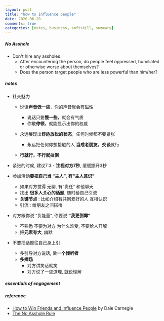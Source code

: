 ```yaml
---
layout: post
title: "how to influence people"
date: 2020-06-20  
comments: true
categories: [notes, business, softskill, summary]
---
```


##### No Asshole  
* Don't hire any assholes  
    - After encountering the person, do people feel oppressed, humiliated or otherwise worse about themselves?
    - Does the person target people who are less powerful than him/her?

##### notes  
* 社交魅力  
    - 说话**声音低一些**，你的声音就会有磁性  
        + 说话只要**慢一些**，就会有气质  
        + 你敢**停顿**，就能显示出你的权威  

    - 永远展现出**舒适放松的状态**，任何时候都不要紧张 
        + 永远把任何你想接触的人 **当成老朋友**，**交谈**就行  

    - **行就行，不行就拉倒**    

* 紧张的时候, 建议7:3 - **注视对方7秒**, 缓缓挪开3秒  

* 参加活动**要把自己当 “主人”**, **有“主人意识”**   
    - 如果对方觉得 无聊,  有“责任” 和他聊天  
    - 找出 **很多人关心的话题**, 随时给自己引流  
    - **关键节点** :  比如介绍有共同爱好的人 互相认识  
    - 引流 :  给朋友之间搭桥  

* 对方跟你说 “负能量”,  你要说 **“我更倒霉”**    
    - 不熟悉 不要为对方 为什么难受, 不要给人开解   
    - 把**元素夸大**, 幽默   

* 不要把话题往自己身上引  
    - 多引导对方说话, 做**一个倾听者**   
    - **多捧场**  
        + 对方讲笑话就笑 
        + 对方说了一些道理, 就说理解  

##### essentials of engagement  


##### reference
* [How to Win Friends and Influence People](https://www.goodreads.com/book/show/4865.How_to_Win_Friends_and_Influence_People) by Dale Carnegie 
* [The No Asshole Rule](https://en.wikipedia.org/wiki/The_No_Asshole_Rule)